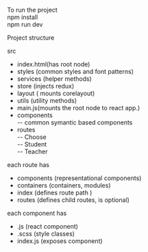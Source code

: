 To run the project  
npm install  
npm run dev

Project structure  
  
src  
- index.html(has root node)  
- styles (common styles and font patterns)  
- services (helper methods)  
- store (injects redux)  
- layout ( mounts corelayout)
- utils (utility methods)  
- main.js(mounts the root node to react app.)  
- components  
-- common symantic based components
- routes  
 -- Choose  
 -- Student  
 -- Teacher  

 each route has  
 - components (representational components)
 - containers (containers, modules)
 - index (defines route path )  
 - routes (defines child routes, is optional)

 each component has  
 - .js (react component)
 - .scss (style classes)  
 - index.js (exposes component)
